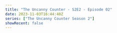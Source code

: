 ```yaml
---
title: "The Uncanny Counter - S2E2 - Episode 02"
date: 2023-11-03T16:44:48Z
series: ["The Uncanny Counter Season 2"]
showRecent: false
---
```



<mux-player stream-type="on-demand"
  src="https://kp3d-my.sharepoint.com/personal/ryoo_kp3d_onmicrosoft_com/_layouts/15/download.aspx?share=EUqLNQH4PXNCoIGDGINk_UsB5ATd-IvjGX7QswlQ_1JDfA" prefer-playback="mse" controls>
  </mux-player>
  
  
  <script src="https://cdn.jsdelivr.net/npm/@mux/mux-player"></script>
  
 <script type="application/ld+json">
 {
  "@context": "https://schema.org/",
  "@type": "VideoObject",
  "name": "The Uncanny Counter - S2E2 - Episode 02",
  "contentUrl": "https://stream.mux.com/8Gh5XC79HXA01v4ZweZPsUanp713PnEGZDVR56r5gJww.m3u8",
  "thumbnailUrl": "https://www.themoviedb.org/t/p/original/at4FfAlH8TvFbuvimRu9zcvHQCh.jpg?width=314&fit_mode=preserve&time=25",
  "uploadDate": "2023-11-03T16:44:48Z",
}

</script>
